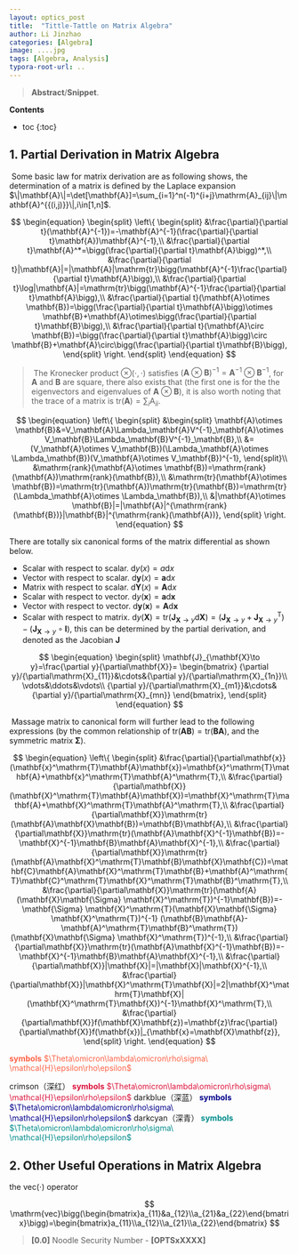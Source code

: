 ```yaml
---
layout: optics_post
title:  "Tittle-Tattle on Matrix Algebra"
author: Li Jinzhao
categories: [Algebra]
image: ....jpg
tags: [Algebra, Analysis]
typora-root-url: ..
---
```

> **Abstract**/**Snippet**.

**Contents**

* toc
{:toc}
## **1. Partial Derivation in Matrix Algebra**

​	Some basic law for matrix derivation are as following shows, the determination of a matrix is defined by the Laplace expansion $\|\mathbf{A}\|=\det[\mathbf{A}]=\sum_{i=1}^n(-1)^{i+j}\mathrm{A}_{ij}\|\mathbf{A}^{{(i,j)}}\|,i\in[1,n]$.

$$
\begin{equation}
\begin{split}
\left\{
\begin{split}
&\frac{\partial}{\partial t}(\mathbf{A}^{-1})=-\mathbf{A}^{-1}(\frac{\partial}{\partial t}\mathbf{A})\mathbf{A}^{-1},\\
&\frac{\partial}{\partial t}\mathbf{A}^*=\bigg(\frac{\partial}{\partial t}\mathbf{A}\bigg)^*,\\
&\frac{\partial}{\partial t}|\mathbf{A}|=|\mathbf{A}|\mathrm{tr}\bigg(\mathbf{A}^{-1}\frac{\partial}{\partial t}\mathbf{A}\bigg),\\
&\frac{\partial}{\partial t}\log|\mathbf{A}|=\mathrm{tr}\bigg(\mathbf{A}^{-1}\frac{\partial}{\partial t}\mathbf{A}\bigg),\\
&\frac{\partial}{\partial t}(\mathbf{A}\otimes \mathbf{B})=\bigg(\frac{\partial}{\partial t}\mathbf{A}\bigg)\otimes \mathbf{B}+\mathbf{A}\otimes\bigg(\frac{\partial}{\partial t}\mathbf{B}\bigg),\\
&\frac{\partial}{\partial t}(\mathbf{A}\circ \mathbf{B})=\bigg(\frac{\partial}{\partial t}\mathbf{A}\bigg)\circ \mathbf{B}+\mathbf{A}\circ\bigg(\frac{\partial}{\partial t}\mathbf{B}\bigg),
\end{split}
\right.
\end{split}
\end{equation}
$$

> ​	The Kronecker product $\otimes(\cdot,\cdot)$ satisfies $(\mathbf{A}\otimes \mathbf{B})^{-1}=\mathbf{A}^{-1}\otimes \mathbf{B}^{-1}$, for $\mathbf{A}$ and $\mathbf{B}$ are square, there also exists that (the first one is for the the eigenvectors and eigenvalues of $\mathbf{A}\otimes \mathbf{B}$), it is also worth noting that the trace of a matrix is $\mathrm{tr}(\mathbf{A})=\sum_i\mathrm{A}_{ii}$.

$$
\begin{equation}
\left\{
\begin{split}
&\begin{split}
\mathbf{A}\otimes \mathbf{B}&=V_\mathbf{A}\Lambda_\mathbf{A}V^{-1}_\mathbf{A}\otimes V_\mathbf{B}\Lambda_\mathbf{B}V^{-1}_\mathbf{B},\\
&=(V_\mathbf{A}\otimes V_\mathbf{B})(\Lambda_\mathbf{A}\otimes \Lambda_\mathbf{B})(V_\mathbf{A}\otimes V_\mathbf{B})^{-1},
\end{split}\\
&\mathrm{rank}(\mathbf{A}\otimes \mathbf{B})=\mathrm{rank}(\mathbf{A})\mathrm{rank}(\mathbf{B}),\\
&\mathrm{tr}(\mathbf{A}\otimes \mathbf{B})=\mathrm{tr}(\mathbf{A})\mathrm{tr}(\mathbf{B})=\mathrm{tr}(\Lambda_\mathbf{A}\otimes \Lambda_\mathbf{B}),\\
&|\mathbf{A}\otimes \mathbf{B}|=|\mathbf{A}|^{\mathrm{rank}(\mathbf{B})}|\mathbf{B}|^{\mathrm{rank}(\mathbf{A})},
\end{split}
\right.
\end{equation}
$$

There are totally six canonical forms of the matrix differential as shown below.

- Scalar with respect to scalar. ${\mathrm{d}y(x)}=a\mathrm{d}x$
- Vector with respect to scalar. ${\mathrm{d}\mathbf{y}(x)}=\mathbf{a}\mathrm{d}x$
- Matrix with respect to scalar. ${\mathrm{d}\mathbf{Y}(x)}=\mathbf{A}\mathrm{d}x$
- Scalar with respect to vector. ${\mathrm{d}y(\mathbf{x})}=\mathbf{a}\mathrm{d}\mathbf{x}$
- Vector with respect to vector. ${\mathrm{d}\mathbf{y}(\mathbf{x})}=\mathbf{A}\mathrm{d}\mathbf{x}$
- Scalar with respect to matrix. ${\mathrm{d}y(\mathbf{X})}=\mathrm{tr}(\mathbf{J}_{\mathbf{X}\to y}\mathrm{d}\mathbf{X})=(\mathbf{J}_{\mathbf{X}\to y}+\mathbf{J}_{\mathbf{X}\to y}^\mathrm{T})-(\mathbf{J}_{\mathbf{X}\to y}\circ\mathbf{I})$, this can be determined by the partial derivation, and denoted as the Jacobian $\mathbf{J}$

$$
\begin{equation}
\begin{split}
\mathbf{J}_{\mathbf{X}\to y}=\frac{\partial y}{\partial\mathbf{X}}=
\begin{bmatrix}
{\partial y}/{\partial\mathrm{X}_{11}}&\cdots&{\partial y}/{\partial\mathrm{X}_{1n}}\\
\vdots&\ddots&\vdots\\
{\partial y}/{\partial\mathrm{X}_{m1}}&\cdots&{\partial y}/{\partial\mathrm{X}_{mn}}
\end{bmatrix},
\end{split}
\end{equation}
$$

​	Massage matrix to canonical form will further lead to the following expressions (by the common relationship of $\mathrm{tr}(\mathbf{A}\mathbf{B})=\mathrm{tr}(\mathbf{B}\mathbf{A})$, and the symmetric matrix $\mathbf{\Sigma}$).

$$
\begin{equation}
\left\{
\begin{split}
&\frac{\partial}{\partial\mathbf{x}}(\mathbf{x}^\mathrm{T}\mathbf{A}\mathbf{x})=\mathbf{x}^\mathrm{T}\mathbf{A}+\mathbf{x}^\mathrm{T}\mathbf{A}^\mathrm{T},\\
&\frac{\partial}{\partial\mathbf{X}}(\mathbf{X}^\mathrm{T}\mathbf{A}\mathbf{X})=\mathbf{X}^\mathrm{T}\mathbf{A}+\mathbf{X}^\mathrm{T}\mathbf{A}^\mathrm{T},\\
&\frac{\partial}{\partial\mathbf{X}}\mathrm{tr}(\mathbf{A}\mathbf{X}\mathbf{B})=\mathbf{B}\mathbf{A},\\
&\frac{\partial}{\partial\mathbf{X}}\mathrm{tr}(\mathbf{A}\mathbf{X}^{-1}\mathbf{B})=-\mathbf{X}^{-1}\mathbf{B}\mathbf{A}\mathbf{X}^{-1},\\
&\frac{\partial}{\partial\mathbf{X}}\mathrm{tr}(\mathbf{A}\mathbf{X}^\mathrm{T}\mathbf{B}\mathbf{X}\mathbf{C})=\mathbf{C}\mathbf{A}\mathbf{X}^\mathrm{T}\mathbf{B}+\mathbf{A}^\mathrm{T}\mathbf{C}^\mathrm{T}\mathbf{X}^\mathrm{T}\mathbf{B}^\mathrm{T},\\
&\frac{\partial}{\partial\mathbf{X}}\mathrm{tr}(\mathbf{A}(\mathbf{X}\mathbf{\Sigma} \mathbf{X}^\mathrm{T})^{-1}\mathbf{B})=-\mathbf{\Sigma} \mathbf{X}^\mathrm{T}(\mathbf{X}\mathbf{\Sigma} \mathbf{X}^\mathrm{T})^{-1} (\mathbf{B}\mathbf{A}-\mathbf{A}^\mathrm{T}\mathbf{B}^\mathrm{T})(\mathbf{X}\mathbf{\Sigma} \mathbf{X}^\mathrm{T})^{-1},\\
&\frac{\partial}{\partial\mathbf{X}}\mathrm{tr}(\mathbf{A}\mathbf{X}^{-1}\mathbf{B})=-\mathbf{X}^{-1}\mathbf{B}\mathbf{A}\mathbf{X}^{-1},\\
&\frac{\partial}{\partial\mathbf{X}}|\mathbf{X}|=|\mathbf{X}|\mathbf{X}^{-1},\\
&\frac{\partial}{\partial\mathbf{X}}|\mathbf{X}^\mathrm{T}\mathbf{X}|=2|\mathbf{X}^\mathrm{T}\mathbf{X}|(\mathbf{X}^\mathrm{T}\mathbf{X})^{-1}\mathbf{X}^\mathrm{T},\\
&\frac{\partial}{\partial\mathbf{X}}f(\mathbf{X}\mathbf{z})=\mathbf{z}\frac{\partial}{\partial\mathbf{X}}f(\mathbf{x})|_{\mathbf{x}=\mathbf{X}\mathbf{z}},
\end{split}
\right.
\end{equation}
$$

<font color = #ff6347>**symbols** $\Theta\omicron\lambda\omicron\rho\sigma\ \mathcal{H}\epsilon\rho\epsilon$</font>

crimson（深红）	<font color = #dc143c>**symbols** $\Theta\omicron\lambda\omicron\rho\sigma\ \mathcal{H}\epsilon\rho\epsilon$</font>
darkblue（深蓝）	<font color = #00008b>**symbols** $\Theta\omicron\lambda\omicron\rho\sigma\ \mathcal{H}\epsilon\rho\epsilon$</font>
darkcyan（深青）	<font color = #008b8b>**symbols** $\Theta\omicron\lambda\omicron\rho\sigma\ \mathcal{H}\epsilon\rho\epsilon$</font>

## **2. Other Useful Operations in Matrix Algebra**


the $\mathrm{vec}(\cdot)$ operator

$$
\mathrm{vec}\bigg(\begin{bmatrix}a_{11}&a_{12}\\a_{21}&a_{22}\end{bmatrix}\bigg)=\begin{bmatrix}a_{11}\\a_{12}\\a_{21}\\a_{22}\end{bmatrix}
$$







> <span id="jump0">**[0.0]**</span> Noodle Security Number - **[OPTSxXXXX]**

[^1]: Old and New Matrix Algebra Useful for Statistics
[^2]:
[^3]: